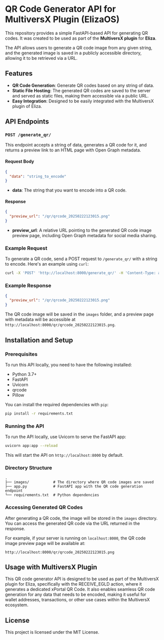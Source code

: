 
# QR Code Generator API for MultiversX Plugin (ElizaOS)

This repository provides a simple FastAPI-based API for generating QR codes. It was created to be used as part of the **MultiversX plugin** for **Eliza**.

The API allows users to generate a QR code image from any given string, and the generated image is saved in a publicly accessible directory, allowing it to be retrieved via a URL.

## Features

- **QR Code Generation**: Generate QR codes based on any string of data.
- **Static File Hosting**: The generated QR codes are saved to the server and served as static files, making them accessible via a public URL.
- **Easy Integration**: Designed to be easily integrated with the MultiversX plugin of Eliza.

## API Endpoints

### `POST /generate_qr/`

This endpoint accepts a string of data, generates a QR code for it, and returns a preview link to an HTML page with Open Graph metadata.

#### Request Body

```json
{
  "data": "string_to_encode"
}
```

- **data**: The string that you want to encode into a QR code.

#### Response

```json
{
  "preview_url": "/qr/qrcode_20250222123015.png"
}
```

- **preview_url**: A relative URL pointing to the generated QR code image preview page, including Open Graph metadata for social media sharing.

### Example Request

To generate a QR code, send a POST request to `/generate_qr/` with a string to encode. Here's an example using `curl`:

```bash
curl -X 'POST' 'http://localhost:8000/generate_qr/' -H 'Content-Type: application/json' -d '{"data": "example_data_to_encode"}'
```

### Example Response

```json
{
  "preview_url": "/qr/qrcode_20250222123015.png"
}
```

The QR code image will be saved in the `images` folder, and a preview page with metadata will be accessible at `http://localhost:8000/qr/qrcode_20250222123015.png`.

## Installation and Setup

### Prerequisites

To run this API locally, you need to have the following installed:

- Python 3.7+
- FastAPI
- Uvicorn
- qrcode
- Pillow

You can install the required dependencies with `pip`:

```bash
pip install -r requirements.txt
```

### Running the API

To run the API locally, use Uvicorn to serve the FastAPI app:

```bash
uvicorn app:app --reload
```

This will start the API on `http://localhost:8000` by default.

### Directory Structure

```
.
├── images/           # The directory where QR code images are saved
├── app.py            # FastAPI app with the QR code generation endpoint
└── requirements.txt  # Python dependencies
```

### Accessing Generated QR Codes

After generating a QR code, the image will be stored in the `images` directory. You can access the generated QR code via the URL returned in the response.

For example, if your server is running on `localhost:8000`, the QR code image preview page will be available at:

```
http://localhost:8000/qr/qrcode_20250222123015.png
```

## Usage with MultiversX Plugin

This QR code generator API is designed to be used as part of the MultiversX plugin for Eliza, specifically with the RECEIVE_EGLD action, where it generates a dedicated xPortal QR Code. It also enables seamless QR code generation for any data that needs to be encoded, making it useful for wallet addresses, transactions, or other use cases within the MultiversX ecosystem.

## License

This project is licensed under the MIT License.

